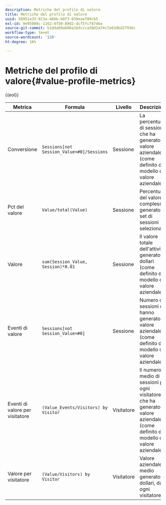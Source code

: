 ```yaml
---
description: Metriche del profilo di valore
title: Metriche del profilo di valore
uuid: 68951e33-013a-466b-b0f3-839eaef89cb5
exl-id: 9e95008c-1162-4f50-89d2-dcf5fcf8746a
source-git-commit: b1dda69a606a16dccca30d2a74c7e63dbd27936c
workflow-type: tm+mt
source-wordcount: '120'
ht-degree: 16%

---
```


# Metriche del profilo di valore{#value-profile-metrics}

{{eol}}

| Metrica | Formula | Livello | Descrizione |
|---|---|---|---|
| Conversione | `Sessions[not Session_Value=#0]/Sessions` | Sessione | La percentuale di sessioni che ha generato il valore aziendale (come definito dal modello di valore aziendale). |
| Pct del valore | `Value/total(Value)` | Sessione | Percentuale del valore complessivo generato dal set di sessioni selezionato. |
| Valore | `sum(Session_Value, Session)*0.01` | Sessione | Il valore totale dell&#39;attività generato, in dollari (come definito dal modello del valore aziendale). |
| Eventi di valore | `Sessions[not Session_Value=#0]` | Sessione | Numero di sessioni che hanno generato valore aziendale (come definito dal modello di valore aziendale). |
| Eventi di valore per visitatore | `(Value_Events/Visitors) by Visitor` | Visitatore | Il numero medio di sessioni per ogni visitatore che ha generato valore aziendale (come definito dal modello di valore aziendale). |
| Valore per visitatore | `(Value/Visitors) by Visitor` | Visitatore | Valore aziendale medio generato, in dollari, da ogni visitatore. |
